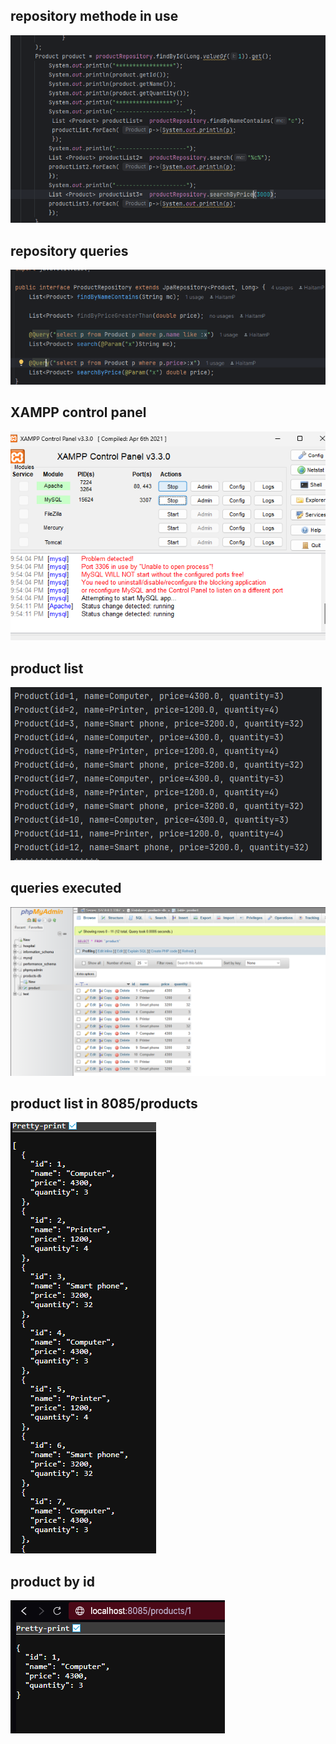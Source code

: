 
<h2>repository methode in use</h2>
<img src="pics/2.png">
<h2>repository queries</h2>
<img src="pics/3.png">
<h2>XAMPP control panel</h2>
<img src="pics/4.png">
<h2>product list</h2>
<img src="pics/5.png">
<h2>queries executed</h2>
<img src="pics/8.png">
<h2>product list in 8085/products</h2>
<img src="pics/9.png">
<h2>product by id</h2>
<img src="pics/10.png">
